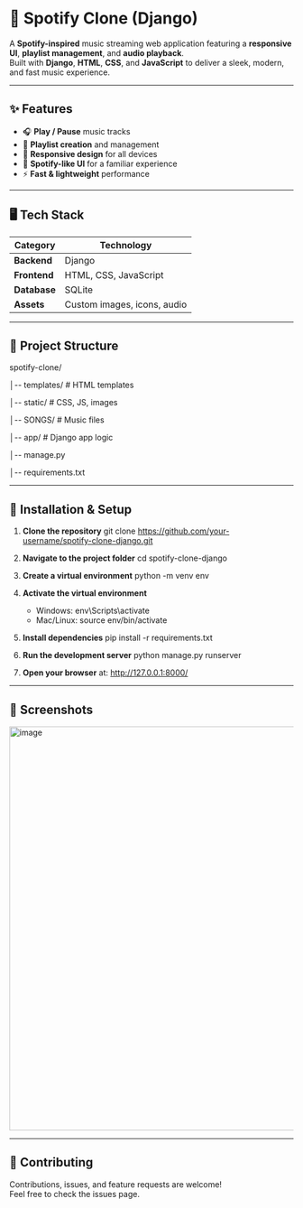 # 🎵 Spotify Clone (Django)

A **Spotify-inspired** music streaming web application featuring a **responsive UI**, **playlist management**, and **audio playback**.  
Built with **Django**, **HTML**, **CSS**, and **JavaScript** to deliver a sleek, modern, and fast music experience.

---

## ✨ Features
- 🎧 **Play / Pause** music tracks
- 📂 **Playlist creation** and management
- 📱 **Responsive design** for all devices
- 🎨 **Spotify-like UI** for a familiar experience
- ⚡ **Fast & lightweight** performance

---

## 🖥️ Tech Stack
| Category   | Technology |
|------------|------------|
| **Backend** | Django |
| **Frontend** | HTML, CSS, JavaScript |
| **Database** | SQLite |
| **Assets** | Custom images, icons, audio |

---

## 📂 Project Structure
spotify-clone/

│-- templates/         # HTML templates

│-- static/            # CSS, JS, images

│-- SONGS/             # Music files

│-- app/               # Django app logic

│-- manage.py

│-- requirements.txt

---

## 🚀 Installation & Setup
1. **Clone the repository**
   git clone https://github.com/your-username/spotify-clone-django.git

2. **Navigate to the project folder**
   cd spotify-clone-django

3. **Create a virtual environment**
   python -m venv env

4. **Activate the virtual environment**
   - Windows:
     env\Scripts\activate
   - Mac/Linux:
     source env/bin/activate

5. **Install dependencies**
   pip install -r requirements.txt

6. **Run the development server**
   python manage.py runserver

7. **Open your browser** at:
   http://127.0.0.1:8000/

---

## 📸 Screenshots

<img width="1365" height="716" alt="image" src="https://github.com/user-attachments/assets/5f461280-4bfa-451f-a11a-5ce25d588030" />


---

## 🤝 Contributing
Contributions, issues, and feature requests are welcome!  
Feel free to check the issues page.
